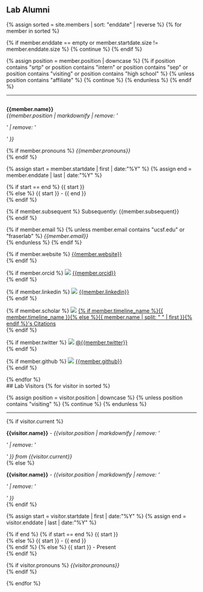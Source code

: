 ## Lab Alumni
{% assign sorted = site.members | sort: "enddate" | reverse %}
{% for member in sorted %}

{% if member.enddate == empty or member.startdate.size != member.enddate.size %}
{% continue %}
{% endif %}

{% assign position = member.position | downcase %}
{% if position contains "srtp" or position contains "intern" or position 
  contains "sep" or position contains "visiting"
  or position contains "high school" %}
{% unless position contains "affiliate" %}
{% continue %}
{% endunless %}
{% endif %}

<hr>
<div id = "{{member.name}}" style="padding-top: 60px; margin-top: -60px;">
<p><strong>{{member.name}}</strong><br>
<em>{{member.position | markdownify | remove: '<p>' | remove: '</p>' }}</em><br>

{% if member.pronouns %}
<em>{{member.pronouns}}</em> <br>
{% endif %}

{% assign start = member.startdate | first | date:"%Y" %}
{% assign end = member.enddate | last | date:"%Y" %}

{% if start == end %}
{{ start }}<br>
{% else %}
{{ start }} - {{ end }}<br>
{% endif %}

{% if member.subsequent %}
Subsequently: {{member.subsequent}} <br>
{% endif %}

{% if member.email %}
{% unless member.email contains "ucsf.edu" or "fraserlab" %}
<em>{{member.email}}</em> <br>
{% endunless %}
{% endif %}

{% if member.website %}
<a style="overflow-wrap: break-word;" href= "{{member.website}}">{{member.website}}</a> <br>
{% endif %}

{% if member.orcid %}
<a href="http://orcid.org"><img class="inline-block mem-icon" src="/static/img/logo/orcid_logo.svg"></a>
<a href="http://orcid.org/{{member.orcid}}"> {{member.orcid}}</a> <br>
{% endif %}

{% if member.linkedin %}
<a href="http://www.linkedin.com"><img class="inline-block mem-icon" src="/static/img/logo/linkedin_logo.svg"></a>
<a href= "http://www.linkedin.com/in/{{member.linkedin}}"> {{member.linkedin}} </a> <br>
{% endif %}

{% if member.scholar %}
<a href="http://scholar.google.com"><img class="inline-block mem-icon" src="/static/img/logo/gscholar_logo.svg"></a>
<a href= "http://scholar.google.com/citations?user={{member.scholar}}"> {% if member.timeline_name %}{{ member.timeline_name }}{% else %}{{ member.name | split: " " | first }}{% endif %}'s Citations </a> <br>
{% endif %}

{% if member.twitter %}
<a href="http://twitter.com"><img class="inline-block mem-icon" src="/static/img/logo/twitter_logo.svg"></a>
<a href= "http://twitter.com/{{member.twitter}}"> @{{member.twitter}} </a> <br>
{% endif %}

{% if member.github %}
<a href="http://github.com"><img class="inline-bloc mem-icon" src="/static/img/logo/github_logo.svg"></a>
<a href= "http://github.com/{{member.github}}"> {{member.github}} </a> <br>
{% endif %}
</p>
</div>
{% endfor %}

<br>
## Lab Visitors
{% for visitor in sorted %}

{% assign position = visitor.position | downcase %}
{% unless position contains "visiting" %}
{% continue %}
{% endunless %}

<hr>
<div id = "{{visitor.name}}" style="padding-top: 60px; margin-top: -60px;">
{% if visitor.current %}
<p><strong>{{visitor.name}}</strong> - <em>{{visitor.position | markdownify | remove: '<p>' | remove: '</p>' }} from {{visitor.current}}</em><br>
{% else  %}
<p><strong>{{visitor.name}}</strong> - <em>{{visitor.position | markdownify | remove: '<p>' | remove: '</p>' }}</em><br>
{% endif %}

{% assign start = visitor.startdate | first | date:"%Y" %}
{% assign end = visitor.enddate | last | date:"%Y" %}

{% if end %}
{% if start == end %}
{{ start }}<br>
{% else %}
{{ start }} - {{ end }}<br>
{% endif %}
{% else %}
{{ start }} - Present<br>
{% endif %}

{% if visitor.pronouns %}
<em>{{visitor.pronouns}}</em> <br>
{% endif %}
</p>
</div> {% endfor %}
